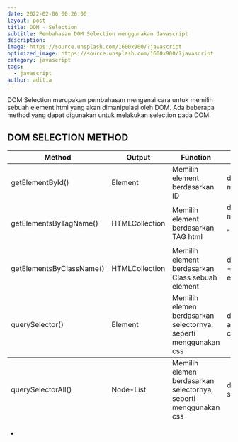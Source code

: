 ```yaml
---
date: 2022-02-06 00:26:00
layout: post
title: DOM - Selection
subtitle: Pembahasan DOM Selection menggunakan Javascript
description:
image: https://source.unsplash.com/1600x900/?javascript
optimized_image: https://source.unsplash.com/1600x900/?javascript
category: javascript
tags:
  - javascript
author: aditia
---
```


DOM Selection merupakan pembahasan mengenai cara untuk memilih sebuah element html yang akan dimanipulasi oleh DOM. Ada beberapa method yang dapat digunakan untuk melakukan selection pada DOM.

## DOM SELECTION METHOD

<table>
  <thead>
    <tr>
      <th>Method</th>
      <th>Output</th>
      <th>Function</th>
      <th>Usage</th>
    </tr>
  </thead>
  <tfoot>
    <tr>
      <td>querySelectorAll()</td>
      <td>Node-List</td>
      <td>Memilih elemen berdasarkan selectornya, seperti menggunakan css</td>
      <td>document.querySelectorAll('p' -> artinya cari semua elemen yang memiliki tag p)</td>
    </tr>
  </tfoot>
  <tbody>
    <tr>
      <td>getElementById()</td>
      <td>Element</td>
      <td>Memilih element berdasarkan ID</td>
      <td>document.getElementById('inputA' -> inputA merupakan ID dari sebuah element HTML)</td>
    </tr>
    <tr>
      <td>getElementsByTagName()</td>
      <td>HTMLCollection</td>
      <td>Memilih element berdasarkan TAG html</td>
      <td>document.getElementByTagName('p' -> p merupakan tag html "<p>")</td>
    </tr>
    <tr>
      <td>getElementsByClassName()</td>
      <td>HTMLCollection</td>
      <td>Memilih element berdasarkan Class sebuah element</td>
      <td>document.getElementsByClassName('inputField' -> inputField merupakan class dari sebuah element HTML)</td>
    </tr>
    <tr>
      <td>querySelector()</td>
      <td>Element</td>
      <td>Memilih elemen berdasarkan selectornya, seperti menggunakan css</td>
      <td>document.querySelector('#b p:nth-child[2]' -> artinya cari sebuah element yang ID nya b dan cari tag p urutan ke dua)</td>
    </tr>
  </tbody>
</table>

-
